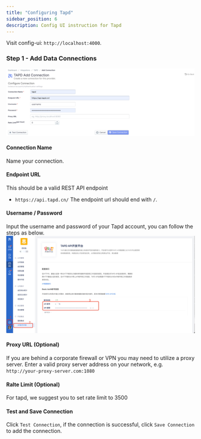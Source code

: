 ```yaml
---
title: "Configuring Tapd"
sidebar_position: 6
description: Config UI instruction for Tapd
---
```


Visit config-ui: `http://localhost:4000`.
### Step 1 - Add Data Connections
![tapd-add-data-connections](../../../static/img/ConfigUI/tapd-add-data-connections.png)

#### Connection Name
Name your connection.

#### Endpoint URL
This should be a valid REST API endpoint
   - `https://api.tapd.cn/`
The endpoint url should end with `/`.

#### Username / Password
Input the username and password of your Tapd account, you can follow the steps as below.
![tapd-account](../../../static/img/ConfigUI/tapd-account.png)

#### Proxy URL (Optional)
If you are behind a corporate firewall or VPN you may need to utilize a proxy server. Enter a valid proxy server address on your network, e.g. `http://your-proxy-server.com:1080`

#### Ralte Limit (Optional)
For tapd, we suggest you to set rate limit to 3500

#### Test and Save Connection
Click `Test Connection`, if the connection is successful, click `Save Connection` to add the connection.

###